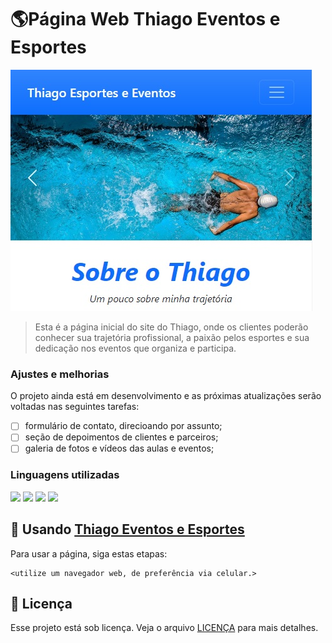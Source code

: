 # 🌎Página Web Thiago Eventos e Esportes

<img src="readme.jpg" alt="foto página">

> Esta é a página inicial do site do Thiago, onde os clientes poderão conhecer sua trajetória profissional, a paixão pelos esportes e sua dedicação nos eventos que organiza e participa.

### Ajustes e melhorias

O projeto ainda está em desenvolvimento e as próximas atualizações serão voltadas nas seguintes tarefas:

- [ ] formulário de contato, direcioando por assunto;
- [ ] seção de depoimentos de clientes e parceiros;
- [ ] galeria de fotos e vídeos das aulas e eventos;

### Linguagens utilizadas

<div style="justify-content-center">
  <img src="https://img.shields.io/badge/HTML5-E34F26?style=for-the-badge&logo=html5&logoColor=white" />
  <img src="https://img.shields.io/badge/Node.js-43853D?style=for-the-badge&logo=node.js&logoColor=white" />
  <img src="https://img.shields.io/badge/Saas-CC6699?style=for-the-badge&logo=sass&logoColor=white" />
  <img src="https://img.shields.io/badge/Bootstrap-563D7C?style=for-the-badge&logo=bootstrap&logoColor=white" />
</div>

## 📱 Usando <a href="https://silvanamenezes.github.io/Pagina_Thiago">Thiago Eventos e Esportes</a>

Para usar a página, siga estas etapas:

```
<utilize um navegador web, de preferência via celular.>
```

## 📝 Licença

Esse projeto está sob licença. Veja o arquivo [LICENÇA](LICENSE.md) para mais detalhes.
